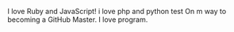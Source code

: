 I love Ruby and JavaScript!
i love php and python
test
 On m way to becoming a GitHub Master. I love program.
